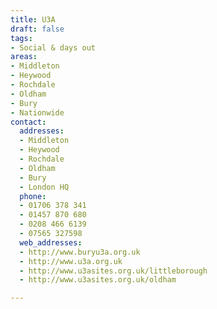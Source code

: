 ```yaml
---
title: U3A
draft: false
tags:
- Social & days out
areas:
- Middleton
- Heywood
- Rochdale
- Oldham
- Bury
- Nationwide
contact:
  addresses:
  - Middleton
  - Heywood
  - Rochdale
  - Oldham
  - Bury
  - London HQ
  phone:
  - 01706 378 341
  - 01457 870 680
  - 0208 466 6139
  - 07565 327598
  web_addresses:
  - http://www.buryu3a.org.uk 
  - http://www.u3a.org.uk
  - http://www.u3asites.org.uk/littleborough
  - http://www.u3asites.org.uk/oldham

---
```


